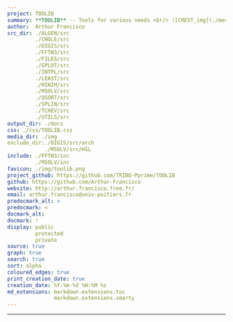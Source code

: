 ```yaml
---
project: TOOLIB
summary: **TOOLIB** -- Tools for various needs <br/> ![CREST_img](./media/toolib_banner.jpg)
author:  Arthur Francisco
src_dir: ./ALGEN/src
         ./CHOLE/src
         ./DIGIS/src
         ./FFTW3/src
         ./FILES/src
         ./GPLOT/src
         ./INTPL/src
         ./LEAST/src
         ./MINIM/src
         ./MSOLV/src
         ./QSORT/src
         ./SPLIN/src
         ./TCHEV/src
         ./UTILS/src
output_dir: ./docs
css: ./css/TOOLIB.css
media_dir: ./img
exclude_dir:./DIGIS/src/arch
            ./MSOLV/src/HSL
include: ./FFTW3/inc
         ./MSOLV/inc
favicon: ./img/toolib.png
project_github: https://github.com/TRIBO-Pprime/TOOLIB
github: https://github.com/Arthur-Francisco
website: http://arthur.francisco.free.fr/
email: arthur.francisco@univ-poitiers.fr
predocmark_alt: >
predocmark: <
docmark_alt:
docmark: !
display: public
         protected
         private
source: true
graph: true
search: true
sort: alpha
coloured_edges: true
print_creation_date: true
creation_date: %Y-%m-%d %H:%M %z
md_extensions: markdown.extensions.toc
               markdown.extensions.smarty
---
```


-----------------


